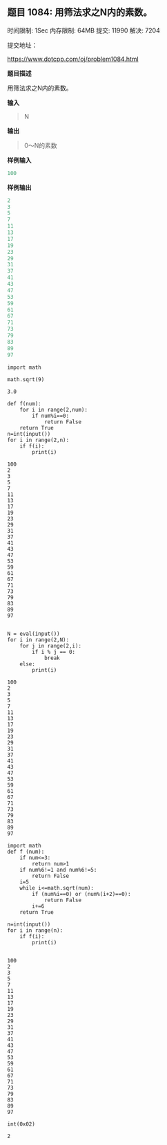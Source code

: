 ## 题目 1084: 用筛法求之N内的素数。

时间限制: 1Sec 内存限制: 64MB 提交: 11990 解决: 7204

提交地址：

https://www.dotcpp.com/oj/problem1084.html

**题目描述**

用筛法求之N内的素数。

**输入**

> N

**输出**

> 0～N的素数

**样例输入**

```python
100
```

**样例输出**

```python
2
3
5
7
11
13
17
19
23
29
31
37
41
43
47
53
59
61
67
71
73
79
83
89
97
```



```
import math
```


```
math.sqrt(9)
```




    3.0




```
def f(num):
    for i in range(2,num):
        if num%i==0:
            return False
    return True
n=int(input())
for i in range(2,n):
    if f(i):
        print(i)
```

    100
    2
    3
    5
    7
    11
    13
    17
    19
    23
    29
    31
    37
    41
    43
    47
    53
    59
    61
    67
    71
    73
    79
    83
    89
    97



```

```


```
N = eval(input())
for i in range(2,N):
    for j in range(2,i):
        if i % j == 0:
            break
    else:
        print(i)
```

    100
    2
    3
    5
    7
    11
    13
    17
    19
    23
    29
    31
    37
    41
    43
    47
    53
    59
    61
    67
    71
    73
    79
    83
    89
    97



```
import math
def f (num):
    if num<=3:
        return num>1
    if num%6!=1 and num%6!=5:
        return False
    i=5
    while i<=math.sqrt(num):
        if (num%i==0) or (num%(i+2)==0):
            return False
        i+=6
    return True
        
n=int(input())
for i in range(n):
    if f(i):
        print(i)
    
```

    100
    2
    3
    5
    7
    11
    13
    17
    19
    23
    29
    31
    37
    41
    43
    47
    53
    59
    61
    67
    71
    73
    79
    83
    89
    97



```
int(0x02)
```




    2